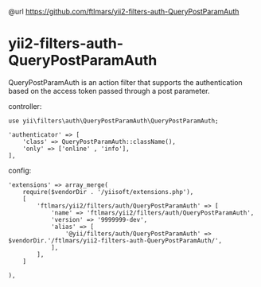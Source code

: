 @url https://github.com/ftlmars/yii2-filters-auth-QueryPostParamAuth 


# yii2-filters-auth-QueryPostParamAuth
QueryPostParamAuth is an action filter that supports the authentication based on the access token passed through a post parameter.

controller:

	use yii\filters\auth\QueryPostParamAuth\QueryPostParamAuth;
	
	'authenticator' => [
        'class' => QueryPostParamAuth::className(),
        'only' => ['online' , 'info'],
    ],



config: 

    'extensions' => array_merge(
        require($vendorDir . '/yiisoft/extensions.php'),
        [
            'ftlmars/yii2/filters/auth/QueryPostParamAuth' => [
                'name' => 'ftlmars/yii2/filters/auth/QueryPostParamAuth',
                'version' => '9999999-dev',
                'alias' => [
                    '@yii/filters/auth/QueryPostParamAuth' => $vendorDir.'/ftlmars/yii2-filters-auth-QueryPostParamAuth/',
                ],
            ],
        ]

    ),
